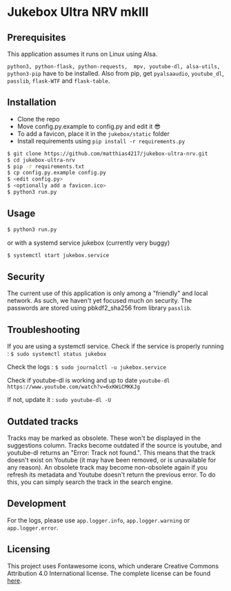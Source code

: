 # Jukebox Ultra NRV mkIII

## Prerequisites

This application assumes it runs on Linux using Alsa.

`python3, python-flask, python-requests,  mpv, youtube-dl, alsa-utils,
python3-pip` have to be installed.
Also from pip, get `pyalsaaudio`, `youtube_dl`, `passlib`, `flask-WTF` and `flask-table`.

## Installation

 - Clone the repo
 - Move config.py.example to config.py and edit it 😎
 - To add a favicon, place it in the `jukebox/static` folder
 - Install requirements using `pip install -r requirements.py`
 
 ```bash
 $ git clone https://github.com/matthias4217/jukebox-ultra-nrv.git
 $ cd jukebox-ultra-nrv
 $ pip -r requirements.txt
 $ cp config.py.example config.py
 $ <edit config.py>
 $ <optionally add a favicon.ico>
 $ python3 run.py
 ```

## Usage

```bash
$ python3 run.py
```

or with a systemd service jukebox (currently very buggy)

```bash
$ systemctl start jukebox.service
```

## Security

The current use of this application is only among a "friendly" and local network.
As such, we haven't yet focused much on security.
The passwords are stored using pbkdf2_sha256 from library `passlib`.

## Troubleshooting

If you are using a systemctl service.
Check if the service is properly running :
 `$ sudo systemctl status jukebox`
 
Check the logs :
 `$ sudo journalctl -u jukebox.service`
 
Check if youtube-dl is working and up to date
 `youtube-dl https://www.youtube.com/watch?v=6xKWiCMKKJg`

If not, update it : `sudo youtube-dl -U`


## Outdated tracks

Tracks may be marked as obsolete.
These won't be displayed in the suggestions column.
Tracks become outdated if the source is youtube, and youtube-dl returns an "Error: Track not found.".
This means that the track doesn't exist on Youtube (it may have been removed, or is unavailable for any reason).
An obsolete track may become non-obsolete again if you refresh its metadata and Youtube doesn't return the previous
error.
To do this, you can simply search the track in the search engine.


## Development

For the logs, please use `app.logger.info`, `app.logger.warning` or `app.logger.error`.

## Licensing

This project uses Fontawesome icons, which underare Creative Commons Attribution 4.0
International license. The complete license can be found [here](https://fontawesome.com/license).
